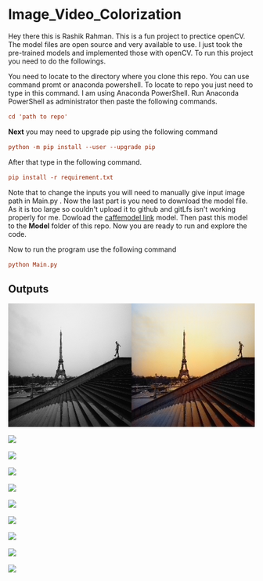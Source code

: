 # Image_Video_Colorization
 
Hey there this is Rashik Rahman. This is a fun project to prectice openCV. The model files are open source and very available to use. I just took the pre-trained models and implemented those with openCV. To run this project you need to do the followings.

You need to locate to the directory where you clone this repo. You can use command promt
or anaconda powershell. To locate to repo you just need to type in this command. I am using Anaconda PowerShell. Run Anaconda PowerShell as administrator then paste the following commands.

```ini
cd 'path to repo'
```

**Next** you may need to upgrade pip using the following command
```ini
python -m pip install --user --upgrade pip
```

After that type in the following command.

```ini
pip install -r requirement.txt
```

Note that to change the inputs you will need to manually give input image path in Main.py . Now the last part is you need to download the model file. As it is too large so couldn't upload it to github and gitLfs isn't working properly for me. Dowload the [caffemodel link](https://people.eecs.berkeley.edu/~rich.zhang/projects/2016_colorization/files/demo_v2/colorization_release_v2.caffemodel) model. Then past this model to the **Model** folder of this repo. Now you are ready to run and explore the code.

Now to run the program use the following command

```ini
python Main.py
```

## Outputs

![](Output/2.jpg)

![]('Output/3.jpg')

![]('Output/5.jpg')

![]('Output/6.jpg')

![]('Output/7.jpg')

![]('Output/1.PNG')

![]('Output/2.PNG')

![]('Output/3.PNG')

![]('Output/4.PNG')

![]('Output/5.PNG')